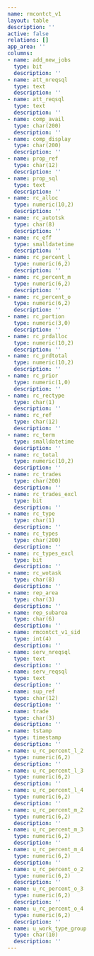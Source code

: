 ```yaml
---
name: rmcontct_v1
layout: table
description: ''
active: false
relations: []
app_area: ''
columns:
- name: add_new_jobs
  type: bit
  description: ''
- name: att_nreqsql
  type: text
  description: ''
- name: att_reqsql
  type: text
  description: ''
- name: comp_avail
  type: char(200)
  description: ''
- name: comp_display
  type: char(200)
  description: ''
- name: prop_ref
  type: char(12)
  description: ''
- name: prop_sql
  type: text
  description: ''
- name: rc_alloc
  type: numeric(10,2)
  description: ''
- name: rc_autotsk
  type: char(8)
  description: ''
- name: rc_eff
  type: smalldatetime
  description: ''
- name: rc_percent_l
  type: numeric(6,2)
  description: ''
- name: rc_percent_m
  type: numeric(6,2)
  description: ''
- name: rc_percent_o
  type: numeric(6,2)
  description: ''
- name: rc_portion
  type: numeric(3,0)
  description: ''
- name: rc_prdalloc
  type: numeric(10,2)
  description: ''
- name: rc_prdtotal
  type: numeric(10,2)
  description: ''
- name: rc_prior
  type: numeric(1,0)
  description: ''
- name: rc_rectype
  type: char(1)
  description: ''
- name: rc_ref
  type: char(12)
  description: ''
- name: rc_term
  type: smalldatetime
  description: ''
- name: rc_total
  type: numeric(10,2)
  description: ''
- name: rc_trades
  type: char(200)
  description: ''
- name: rc_trades_excl
  type: bit
  description: ''
- name: rc_type
  type: char(1)
  description: ''
- name: rc_types
  type: char(200)
  description: ''
- name: rc_types_excl
  type: bit
  description: ''
- name: rc_wotask
  type: char(8)
  description: ''
- name: rep_area
  type: char(3)
  description: ''
- name: rep_subarea
  type: char(6)
  description: ''
- name: rmcontct_v1_sid
  type: int(4)
  description: ''
- name: serv_nreqsql
  type: text
  description: ''
- name: serv_reqsql
  type: text
  description: ''
- name: sup_ref
  type: char(12)
  description: ''
- name: trade
  type: char(3)
  description: ''
- name: tstamp
  type: timestamp
  description: ''
- name: u_rc_percent_l_2
  type: numeric(6,2)
  description: ''
- name: u_rc_percent_l_3
  type: numeric(6,2)
  description: ''
- name: u_rc_percent_l_4
  type: numeric(6,2)
  description: ''
- name: u_rc_percent_m_2
  type: numeric(6,2)
  description: ''
- name: u_rc_percent_m_3
  type: numeric(6,2)
  description: ''
- name: u_rc_percent_m_4
  type: numeric(6,2)
  description: ''
- name: u_rc_percent_o_2
  type: numeric(6,2)
  description: ''
- name: u_rc_percent_o_3
  type: numeric(6,2)
  description: ''
- name: u_rc_percent_o_4
  type: numeric(6,2)
  description: ''
- name: u_work_type_group
  type: char(10)
  description: ''
---
```


